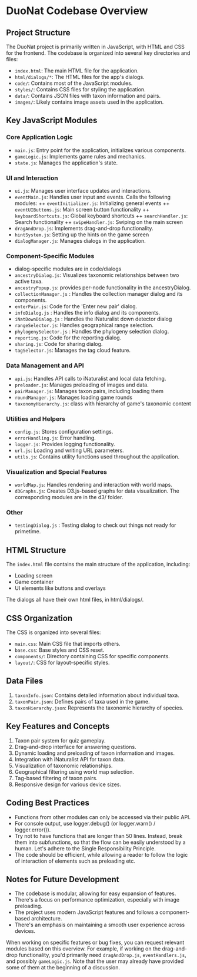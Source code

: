 # DuoNat Codebase Overview

## Project Structure

The DuoNat project is primarily written in JavaScript, with HTML and CSS for the frontend. The codebase is organized into several key directories and files:

- `index.html`: The main HTML file for the application.
- `html/dialogs/*`: The HTML files for the app's dialogs. 
- `code/`: Contains most of the JavaScript modules.
- `styles/`: Contains CSS files for styling the application.
- `data/`: Contains JSON files with taxon information and pairs.
- `images/`: Likely contains image assets used in the application.

## Key JavaScript Modules

### Core Application Logic

+ `main.js`: Entry point for the application, initializes various components.
+ `gameLogic.js`: Implements game rules and mechanics.
+ `state.js`: Manages the application's state.

### UI and Interaction

+ `ui.js`: Manages user interface updates and interactions.
+ `eventMain.js`: Handles user input and events. Calls the following modules:
++ `eventInitializer.js`: Initializing general events
++ `eventUIButtons.js`: Main screen button functionality
++ `keyboardShortcuts.js`: Global keyboard shortcuts
++ `searchHandler.js`: Search functionality
++ `swipeHandler.js`: Swiping on the main screen
+ `dragAndDrop.js`: Implements drag-and-drop functionality.
+ `hintSystem.js`: Setting up the hints on the game screen
+ `dialogManager.js`: Manages dialogs in the application.

### Component-Specific Modules

+ dialog-specific modules are in code/dialogs
+ `ancestryDialog.js`: Visualizes taxonomic relationships between two active taxa.
+ `ancestryPopup.js`: provides per-node functionality in the ancestryDialog.
+ `collectionManager.js` : Handles the collection manager dialog and its components.
+ `enterPair.js`: Code for the 'Enter new pair' dialog.
+ `infoDialog.js` : Handles the info dialog and its components.
+ `iNatDownDialog.js` : Handles the iNaturalist down detector dialog
+ `rangeSelector.js`: Handles geographical range selection.
+ `phylogenySelector.js` : Handles the phylogeny selection dialog.
+ `reporting.js`: Code for the reporting dialog.
+ `sharing.js`: Code for sharing dialog.
+ `tagSelector.js`: Manages the tag cloud feature.

### Data Management and API

+ `api.js`: Handles API calls to iNaturalist and local data fetching.
+ `preloader.js`: Manages preloading of images and data.
+ `pairManager.js`: Manages taxon pairs, including loading them
+ `roundManager.js`: Manages loading game rounds
+ `taxonomyHierarchy.js`: class with hierarchy of game's taxonomic content

### Utilities and Helpers

+ `config.js`: Stores configuration settings.
+ `errorHandling.js`: Error handling.
+ `logger.js`: Provides logging functionality.
+ `url.js`: Loading and writing URL parameters.
+ `utils.js`: Contains utility functions used throughout the application.

### Visualization and Special Features

+ `worldMap.js`: Handles rendering and interaction with world maps.
+ `d3Graphs.js`: Creates D3.js-based graphs for data visualization. The corresponding modules are in the d3/ folder.

### Other
+ `testingDialog.js` : Testing dialog to check out things not ready for primetime.

## HTML Structure

The `index.html` file contains the main structure of the application, including:

- Loading screen
- Game container
- UI elements like buttons and overlays

The dialogs all have their own html files, in html/dialogs/.

## CSS Organization

The CSS is organized into several files:

- `main.css`: Main CSS file that imports others.
- `base.css`: Base styles and CSS reset.
- `components/`: Directory containing CSS for specific components.
- `layout/`: CSS for layout-specific styles.

## Data Files

1. `taxonInfo.json`: Contains detailed information about individual taxa.
2. `taxonPair.json`: Defines pairs of taxa used in the game.
3. `taxonHierarchy.json`: Represents the taxonomic hierarchy of species.

## Key Features and Concepts

1. Taxon pair system for quiz gameplay.
2. Drag-and-drop interface for answering questions.
3. Dynamic loading and preloading of taxon information and images.
4. Integration with iNaturalist API for taxon data.
5. Visualization of taxonomic relationships.
6. Geographical filtering using world map selection.
7. Tag-based filtering of taxon pairs.
8. Responsive design for various device sizes.

## Coding Best Practices

- Functions from other modules can only be accessed via their public API.
- For console output, use logger.debug() (or logger.warn() / logger.error()).
- Try not to have functions that are longer than 50 lines. Instead, break them into subfunctions, so that the flow can be easily understood by a human. Let's adhere to the Single Responsibility Principle.
- The code should be efficient, while allowing a reader to follow the logic of interaction of elements such as preloading etc.

## Notes for Future Development

- The codebase is modular, allowing for easy expansion of features.
- There's a focus on performance optimization, especially with image preloading.
- The project uses modern JavaScript features and follows a component-based architecture.
- There's an emphasis on maintaining a smooth user experience across devices.

When working on specific features or bug fixes, you can request relevant modules based on this overview. For example, if working on the drag-and-drop functionality, you'd primarily need `dragAndDrop.js`, `eventHandlers.js`, and possibly `gameLogic.js`. Note that the user may already have provided some of them at the beginning of a discussion.
